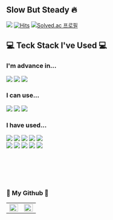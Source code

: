 ## Slow But Steady 🔥

 <a href="mailto:bearsff@naver.com" target="_blank"><img src="https://img.shields.io/badge/Contact Me-EA4335?style=flat-square&logo=Gmail&logoColor=white"/></a>
[![Hits](https://hits.seeyoufarm.com/api/count/incr/badge.svg?url=https%3A%2F%2Fgithub.com%2FJinHoChoi0104&count_bg=%23D7E5EB&title_bg=%232F46BE&icon=&icon_color=%23CCCBCB&title=hits&edge_flat=false)](https://hits.seeyoufarm.com)
[![Solved.ac
프로필](http://mazassumnida.wtf/api/mini/generate_badge?boj=bearsff)](https://solved.ac/bearsff)


<div align="left">
 <h2>💻 Teck Stack I've Used 💻 </h2>
 <h3>I'm advance in...</h3>
 <img src="https://img.shields.io/badge/HTML5-E34F26?style=flat-square&logo=HTML5&logoColor=white"/>
 <img src="https://img.shields.io/badge/CSS3-1572B6?style=flat-square&logo=CSS3&logoColor=white"/>
 <img src="https://img.shields.io/badge/C++-00599C?style=flat-square&logo=c%2B%2B&logoColor=white"/>
 <h3>I can use...</h3>
 <img src="https://img.shields.io/badge/JavaScript-F7DF1E?style=flat-square&logo=JavaScript&logoColor=white"/>
 <img src="https://img.shields.io/badge/Java-007396?style=flat-square&logo=java&logoColor=white"/>
 <img src="https://img.shields.io/badge/HTML5-E34F26?style=flat-square&logo=HTML5&logoColor=white"/>
 <h3>I have used...</h3>
 <img src="https://img.shields.io/badge/C-A8B9CC?style=flat-square&logo=c&logoColor=white"/>
 <img src="https://img.shields.io/badge/Python-3776AB?style=flat-square&logo=python&logoColor=white"/>
 <img src="https://img.shields.io/badge/Unity-000000?style=flat-square&logo=unity&logoColor=white"/>
 <img src="https://img.shields.io/badge/Qt-41CD52?style=flat-square&logo=qt&logoColor=white"/>
 <img src="https://img.shields.io/badge/CMake-064F8C?style=flat-square&logo=cmake&logoColor=white"/>
 <br>
 <img src="https://img.shields.io/badge/Arduino-00979D?style=flat-square&logo=arduino&logoColor=white"/>
 <img src="https://img.shields.io/badge/Raspberry Pi-A22846?style=flat-square&logo=raspberry-pi&logoColor=white"/>
 <img src="https://img.shields.io/badge/Git-F05032?style=flat-square&logo=git&logoColor=white"/>
 <img src="https://img.shields.io/badge/GitLab-FCA121?style=flat-square&logo=gitlab&logoColor=white"/>
 <img src="https://img.shields.io/badge/GitHub-181717?style=flat-square&logo=github&logoColor=white"/>
 

 
  <br> <br> <br> <br>


 ### 👾 My Github 👾

 <table><tr><td valign="top" width="50%">

  <img src="https://github-readme-stats.vercel.app/api?username=JinHoChoi0104&show_icons=true&count_private=true&hide_border=true" align="left" style="width: 100%" />

  </td><td valign="top" width="50%">

  <img src="https://github-readme-stats.vercel.app/api/top-langs/?username=JinHoChoi0104&hide_border=true&layout=compact" align="left" style="width: 100%" />

  </td></tr></table>  
  
</div>

<!--
**JinHoChoi0104/JinHoChoi0104** is a ✨ _special_ ✨ repository because its `README.md` (this file) appears on your GitHub profile.

Here are some ideas to get you started:

- 🔭 I’m currently working on ...
- 🌱 I’m currently learning ...
- 👯 I’m looking to collaborate on ...
- 🤔 I’m looking for help with ...
- 💬 Ask me about ...
- 📫 How to reach me: ...
- 😄 Pronouns: ...
- ⚡ Fun fact: ...
-->
